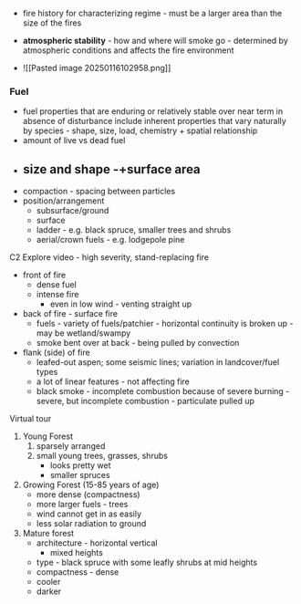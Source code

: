 - fire history for characterizing regime - must be a larger area than the size of the fires

- **atmospheric stability** - how and where will smoke go - determined by atmospheric conditions and affects the fire environment
- ![[Pasted image 20250116102958.png]]

### Fuel
- fuel properties that are enduring or relatively stable over near term in absence of disturbance include inherent properties that vary naturally by species - shape, size, load, chemistry + spatial relationship
- amount of live vs dead fuel
- size and shape -+surface area
	- 
- compaction - spacing between particles
- position/arrangement
	- subsurface/ground
	- surface
	- ladder - e.g. black spruce, smaller trees and shrubs
	- aerial/crown fuels - e.g. lodgepole pine


C2 Explore video - high severity, stand-replacing fire
- front of fire
	- dense fuel
	- intense fire
		- even in  low wind - venting straight up
- back of fire - surface fire
	- fuels - variety of fuels/patchier - horizontal continuity is broken up - may be wetland/swampy
	- smoke bent over at back - being pulled by convection
- flank (side) of fire
	- leafed-out aspen; some seismic lines; variation in landcover/fuel types
	- a lot of linear features - not affecting fire
	- black smoke - incomplete combustion because of severe burning - severe, but incomplete combustion - particulate pulled up


Virtual tour
1. Young Forest
	1. sparsely arranged
	2. small young trees, grasses, shrubs
		- looks pretty wet
		- smaller spruces
1. Growing Forest (15-85 years of age)
	- more dense (compactness)
	- more larger fuels -  trees
	- wind cannot get in as easily
	- less solar radiation to ground
1. Mature forest
	-  architecture - horizontal  vertical
		- mixed heights
	- type - black spruce with some leafly shrubs at mid heights
	- compactness - dense 
	- cooler
	- darker